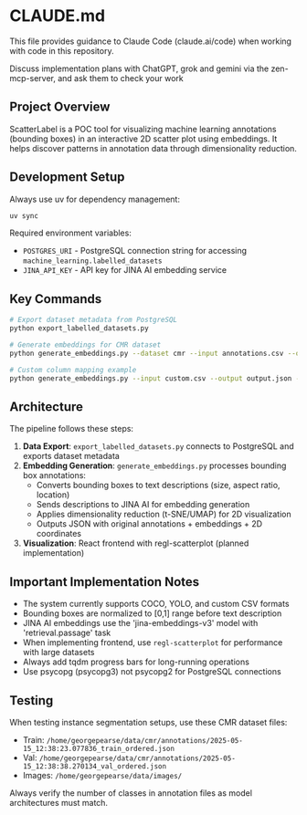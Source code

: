 # CLAUDE.md

This file provides guidance to Claude Code (claude.ai/code) when working with code in this repository.

Discuss implementation plans with ChatGPT, grok and gemini via the zen-mcp-server, and ask them to check your work

## Project Overview

ScatterLabel is a POC tool for visualizing machine learning annotations (bounding boxes) in an interactive 2D scatter plot using embeddings. It helps discover patterns in annotation data through dimensionality reduction.

## Development Setup

Always use uv for dependency management:
```bash
uv sync
```

Required environment variables:
- `POSTGRES_URI` - PostgreSQL connection string for accessing `machine_learning.labelled_datasets`
- `JINA_API_KEY` - API key for JINA AI embedding service

## Key Commands

```bash
# Export dataset metadata from PostgreSQL
python export_labelled_datasets.py

# Generate embeddings for CMR dataset
python generate_embeddings.py --dataset cmr --input annotations.csv --output embeddings.json --tsne --umap

# Custom column mapping example
python generate_embeddings.py --input custom.csv --output output.json --x-min-col left --y-min-col top --x-max-col right --y-max-col bottom
```

## Architecture

The pipeline follows these steps:
1. **Data Export**: `export_labelled_datasets.py` connects to PostgreSQL and exports dataset metadata
2. **Embedding Generation**: `generate_embeddings.py` processes bounding box annotations:
   - Converts bounding boxes to text descriptions (size, aspect ratio, location)
   - Sends descriptions to JINA AI for embedding generation
   - Applies dimensionality reduction (t-SNE/UMAP) for 2D visualization
   - Outputs JSON with original annotations + embeddings + 2D coordinates
3. **Visualization**: React frontend with regl-scatterplot (planned implementation)

## Important Implementation Notes

- The system currently supports COCO, YOLO, and custom CSV formats
- Bounding boxes are normalized to [0,1] range before text description
- JINA AI embeddings use the 'jina-embeddings-v3' model with 'retrieval.passage' task
- When implementing frontend, use `regl-scatterplot` for performance with large datasets
- Always add tqdm progress bars for long-running operations
- Use psycopg (psycopg3) not psycopg2 for PostgreSQL connections

## Testing

When testing instance segmentation setups, use these CMR dataset files:
- Train: `/home/georgepearse/data/cmr/annotations/2025-05-15_12:38:23.077836_train_ordered.json`
- Val: `/home/georgepearse/data/cmr/annotations/2025-05-15_12:38:38.270134_val_ordered.json`
- Images: `/home/georgepearse/data/images/`

Always verify the number of classes in annotation files as model architectures must match.
